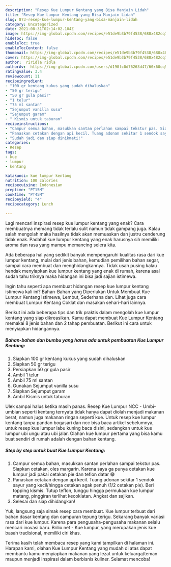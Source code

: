 ```yaml
---
description: "Resep Kue Lumpur Kentang yang Bisa Manjain Lidah"
title: "Resep Kue Lumpur Kentang yang Bisa Manjain Lidah"
slug: 873-resep-kue-lumpur-kentang-yang-bisa-manjain-lidah
category: Uncategorized
date: 2021-08-31T02:14:02.104Z
image: https://img-global.cpcdn.com/recipes/e51de9b3b79f4538/680x482cq70/kue-lumpur-kentang-foto-resep-utama.jpg
hideToc: false
enableToc: true
enableTocContent: false
thumbnail: https://img-global.cpcdn.com/recipes/e51de9b3b79f4538/680x482cq70/kue-lumpur-kentang-foto-resep-utama.jpg
cover: https://img-global.cpcdn.com/recipes/e51de9b3b79f4538/680x482cq70/kue-lumpur-kentang-foto-resep-utama.jpg
author:  riridla ridla
authorAv:  https://img-global.cpcdn.com/users/d190fc0d76263d47/60x60cq50/avatar.jpg
ratingvalue: 3.4
reviewcount: 11
recipeingredient:
- "100 gr kentang kukus yang sudah dihaluskan"
- "50 gr terigu"
- "50 gr gula pasir"
- "1 telur"
- "75 ml santan"
- "Sejumput vanilla susu"
- "Sejumput garam"
- " Kismis untuk taburan"
recipeinstructions:
- "Campur semua bahan, masukkan santan perlahan sampai tekstur pas. Siapkan cetakan, oles margarin. Karena saya ga punya cetakan kue lumpur jadi pakai cetakan pie dan teflon datar 😁"
- "Panaskan cetakan dengan api kecil. Tuang adonan sekitar 1 sendok sayur yang kecil/hingga cetakan agak penuh (1/2 cetakan pie). Beri topping kismis. Tutup teflon, tunggu hingga permukaan kue lumpur matang, pinggiran terlihat kecoklatan. Angkat dan sajikan."
- "Sudah jadi dan siap dinikmati!"
categories:
- Resep
tags:
- kue
- lumpur
- kentang

katakunci: kue lumpur kentang 
nutrition: 100 calories
recipecuisine: Indonesian
preptime: "PT15M"
cooktime: "PT45M"
recipeyield: "4"
recipecategory: Lunch

---
```



Lagi mencari inspirasi resep kue lumpur kentang yang enak? Cara membuatnya memang tidak terlalu sulit namun tidak gampang juga. Kalau salah mengolah maka hasilnya tidak akan memuaskan dan justru cenderung tidak enak. Padahal kue lumpur kentang yang enak harusnya sih memiliki aroma dan rasa yang mampu memancing selera kita.


Ada beberapa hal yang sedikit banyak mempengaruhi kualitas rasa dari kue lumpur kentang, mulai dari jenis bahan, kemudian pemilihan bahan segar, sampai cara membuat dan menghidangkannya. Tidak usah pusing kalau hendak menyiapkan kue lumpur kentang yang enak di rumah, karena asal sudah tahu triknya maka hidangan ini bisa jadi sajian istimewa.

Ingin tahu seperti apa membuat hidangan resep kue lumpur kentang istimewa kali ini? Bahan-Bahan yang Diperlukan Untuk Membuat Kue Lumpur Kentang Istimewa, Lembut, Sederhana dan. Lihat juga cara membuat Lumpur Kentang Coklat dan masakan sehari-hari lainnya.


Berikut ini ada beberapa tips dan trik praktis dalam mengolah kue lumpur kentang yang siap dikreasikan. Kamu dapat membuat Kue Lumpur Kentang memakai 8 jenis bahan dan 2 tahap pembuatan. Berikut ini cara untuk menyiapkan hidangannya.

<!--inarticleads1-->

##### Bahan-bahan dan bumbu yang harus ada untuk pembuatan Kue Lumpur Kentang:

1. Siapkan 100 gr kentang kukus yang sudah dihaluskan
1. Siapkan 50 gr terigu
1. Persiapkan 50 gr gula pasir
1. Ambil 1 telur
1. Ambil 75 ml santan
1. Gunakan Sejumput vanilla susu
1. Siapkan Sejumput garam
1. Ambil  Kismis untuk taburan


Ulek sampai halus ketika masih panas. Resep Kue Lumpur NCC - Umbi-umbian seperti kentang ternyata tidak hanya dapat diolah menjadi makanan berat, namun juga makanan ringan seperti kue. Untuk resep kue lumpur kentang tanpa pandan bogasari dan ncc bisa baca artikel sebelumnya, untuk resep kue lumpur labu kuning baca disini, sedangkan untuk kue lumpur ubi ungu atau ubi jalar. Olahan kue lumpur pertama yang bisa kamu buat sendiri di rumah adalah dengan bahan kentang. 

<!--inarticleads2-->

##### Step by step untuk buat Kue Lumpur Kentang:

1. Campur semua bahan, masukkan santan perlahan sampai tekstur pas. Siapkan cetakan, oles margarin. Karena saya ga punya cetakan kue lumpur jadi pakai cetakan pie dan teflon datar 😁
1. Panaskan cetakan dengan api kecil. Tuang adonan sekitar 1 sendok sayur yang kecil/hingga cetakan agak penuh (1/2 cetakan pie). Beri topping kismis. Tutup teflon, tunggu hingga permukaan kue lumpur matang, pinggiran terlihat kecoklatan. Angkat dan sajikan.
1. Selesai dan siap dihidangkan!

Yuk, langsung saja simak resep cara membuat. Kue lumpur terbuat dari bahan dasar kentang dan campuran tepung terigu. Sekarang banyak variasi rasa dari kue lumpur. Karena para pengusaha-pengusaha makanan selalu mencari inovasi baru. Brilio.net - Kue lumpur, yang merupakan jenis kue basah tradisional, memiliki ciri khas. 

Terima kasih telah membaca resep yang kami tampilkan di halaman ini. Harapan kami, olahan Kue Lumpur Kentang yang mudah di atas dapat membantu kamu menyiapkan makanan yang lezat untuk keluarga/teman maupun menjadi inspirasi dalam berbisnis kuliner. Selamat mencoba!
